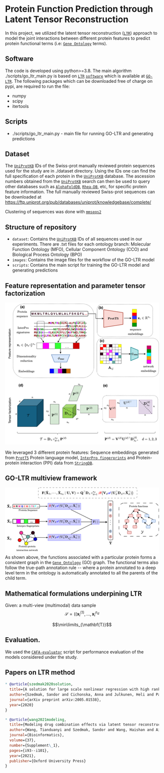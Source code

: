 # Protein Function Prediction through Latent Tensor Reconstruction

In this project, we utilized the latent tensor reconstruction ([`LTR`](https://arxiv.org/abs/2005.01538)) approach to model the joint interactions between different protein features to predict protein functional terms (i.e: [`Gene Ontology`](https://geneontology.org/docs/download-ontology/) terms).

## Software
The code is developed using python>=3.8.
The main algorithm ./scripts/go_ltr_main.py is based on [`LTR`](https://arxiv.org/abs/2005.01538) [`software`](https://github.com/aalto-ics-kepaco/GO_LTR/tree/main) which is available at 
[`GO-LTR`](https://github.com/aalto-ics-kepaco/GO_LTR/tree/main). 
The following packages which can be downloaded free of charge on pypi, are required to run the file: 
  * numpy
  * scipy
  * itertools

## Scripts
  * ./scripts/go_ltr_main.py - main file for running GO-LTR and generating predictions

## Dataset
The [`UniProtKB`](https://www.uniprot.org/) IDs of the Swiss-prot manually reviewed protein sequences used for the study are in ./dataset directory.
Using the IDs one can find the full specification of each protein in the  [`UniProtKB`](https://www.uniprot.org/) database.
The ascession numbers obtained from the  [`UniProtKB`](https://www.uniprot.org/) search can then be used to query other databases such as [`AlphaFoldDB`](https://alphafold.ebi.ac.uk/), [`Rhea-DB`](https://www.rhea-db.org/), etc, for specific protein feature information.
The full manually reviewed Swiss-prot sequences can be downloaded at https://ftp.uniprot.org/pub/databases/uniprot/knowledgebase/complete/

Clustering of sequences was done with [`mmseqs2`](https://github.com/soedinglab/MMseqs2)

## Structure of repository
- ```dataset```: Contains the  [`UniProtKB`](https://www.uniprot.org/) IDs of all sequences used in our experiments. There are .txt files for each ontology branch: Molecular Function Ontology (MFO), Cellular Component Ontology (CCO) and Biological Process Ontology (BPO)
- ```images```: Contains the image files for the workflow of the GO-LTR model
- ```scripts```: Contains the main script for training the GO-LTR model and generating predictions

## Feature representation and parameter tensor factorization

![Image Alt text](./images/Feature_representation_tensor_factorization.png "Feature representation and Tensor factorization employed in GO-LTR")

We leveraged 3 different protein features: Sequence embeddings generated from [`ProtT5`](https://github.com/agemagician/ProtTrans) Protein language model, [`InterPro fingerprints`](https://www.ebi.ac.uk/interpro/) and Protein-protein interaction (PPI) data from [`StringDB`](https://string-db.org/).

## GO-LTR multiview framework
![Image Alt text](./images/GO_LTR_multiview_workflow.png "Illustration of the GO-LTR multiview workflow") 
As shown above, the functions associated with a particular protein forms a consistent graph in the [`Gene Ontology`](https://geneontology.org/docs/download-ontology/) (GO) graph. The functional terms also follow the true-path annotation rule -- where a protein annotated to a deep level term in the ontology is automatically annotated to all the parents of the child term. 


## Mathematical formulations underpining LTR

Given: a multi-view (multimodal) data sample 
$$\mathcal{S} = ((\mathbf{x}_{i}^{(1)}, \dots, \mathbf{x}_{i}^{n_{d}}$$

$$\min\limits_{\mathbf{T}}$$


## Evaluation. 
We used the [`CAFA-evaluator`](https://github.com/BioComputingUP/CAFA-evaluator/tree/kaggle) script for performance evaluation of the models considered under the study.

## Papers on LTR method
```bibtex
* @article{szedmak2020solution,
  title={A solution for large scale nonlinear regression with high rank and degree at constant memory complexity via latent tensor reconstruction},
  author={Szedmak, Sandor and Cichonska, Anna and Julkunen, Heli and Pahikkala, Tapio and Rousu, Juho},
  journal={arXiv preprint arXiv:2005.01538},
  year={2020}
}
```

```bibtex
* @article{wang2021modeling,
  title={Modeling drug combination effects via latent tensor reconstruction},
  author={Wang, Tianduanyi and Szedmak, Sandor and Wang, Haishan and Aittokallio, Tero and Pahikkala, Tapio and Cichonska, Anna and Rousu, Juho},
  journal={Bioinformatics},
  volume={37},
  number={Supplement\_1},
  pages={i93--i101},
  year={2021},
  publisher={Oxford University Press}
}
```
